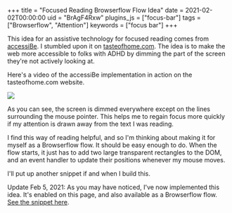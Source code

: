 +++
title = "Focused Reading Browserflow Flow Idea"
date = 2021-02-02T00:00:00
uid = "BrAgF4Rxw"
plugins_js = ["focus-bar"]
tags = ["Browserflow", "Attention"]
keywords = ["focus bar"]
+++

This idea for an assistive technology for focused reading comes from [accessiBe](https://accessibe.com/). I stumbled upon it on [tasteofhome.com](https://www.tasteofhome.com/recipes/homemade-potato-chips/). The idea is to make the web more accessible to folks with ADHD by dimming the part of the screen they're not actively looking at.

Here's a video of the accessiBe implementation in action on the tasteofhome.com website.

![](https://firebasestorage.googleapis.com/v0/b/firescript-577a2.appspot.com/o/imgs%2Fapp%2Fplayground%2FbF12xbo8EB.gif?alt=media&token=d1cc35a1-8354-4859-9415-7a48e5283310)

As you can see, the screen is dimmed everywhere except on the lines surrounding the mouse pointer. This helps me to regain focus more quickly if my attention is drawn away from the text I was reading.

I find this way of reading helpful, and so I'm thinking about making it for myself as a Browserflow flow. It should be easy enough to do. When the flow starts, it just has to add two large transparent rectangles to the DOM, and an event handler to update their positions whenever my mouse moves.

I'll put up another snippet if and when I build this.

Update Feb 5, 2021: As you may have noticed, I've now implemented this idea. It's enabled on this page, and also available as a Browserflow flow. [See the snippet here](/snippets/2021-02-05-focused-reading).
